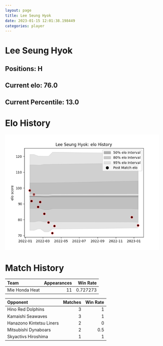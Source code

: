 ```yaml
---  
layout: page  
title: Lee Seung Hyok  
date: 2023-01-15 12:01:38.198449  
categories: player  
---
```

# Lee Seung Hyok

## Positions: H

## Current elo: 76.0

## Current Percentile: 13.0

# Elo History


![elo history](history_LeeSeungHyok.png)
# Match History


| Team           |   Appearances |   Win Rate |
|:---------------|--------------:|-----------:|
| Mie Honda Heat |            11 |   0.727273 |

| Opponent                 |   Matches |   Win Rate |
|:-------------------------|----------:|-----------:|
| Hino Red Dolphins        |         3 |        1   |
| Kamaishi Seawaves        |         3 |        1   |
| Hanazono Kintetsu Liners |         2 |        0   |
| Mitsubishi Dynaboars     |         2 |        0.5 |
| Skyactivs Hiroshima      |         1 |        1   |